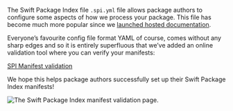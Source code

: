 
The Swift Package Index file `.spi.yml` file allows package authors to configure some aspects of how we process your package. This file has become much more popular since we [launched hosted documentation](/posts/versioned-docc-documentation).

Everyone’s favourite config file format YAML of course, comes without any sharp edges and so it is entirely superfluous that we’ve added an online validation tool where you can verify your manifests:

[SPI Manifest validation](https://swiftpackageindex.com/validate-spi-manifest)

We hope this helps package authors successfully set up their Swift Package Index manifests!

<picture>
  <source srcset="/images/blog/spi-manifest-validation~dark.png" media="(prefers-color-scheme: dark)">
  <img src="/images/blog/spi-manifest-validation~light.png" alt="The Swift Package Index manifest validation page.">
</picture>
